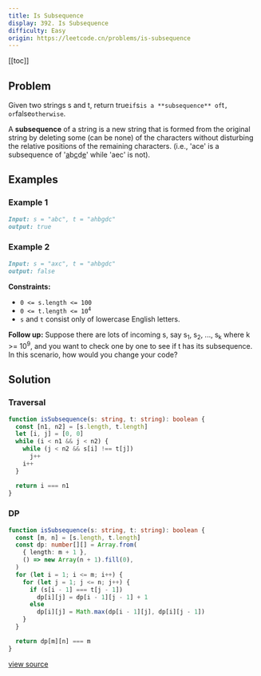 ```yaml
---
title: Is Subsequence
display: 392. Is Subsequence
difficulty: Easy
origin: https://leetcode.cn/problems/is-subsequence
---
```


[[toc]]

## Problem

Given two strings s and t, return true`if`s`is a **subsequence** of`t`, or`false`otherwise`.

A **subsequence** of a string is a new string that is formed from the original string by deleting some (can be none) of the characters without disturbing the relative positions of the remaining characters. (i.e., 'ace' is a subsequence of '<u>a</u>b<u>c</u>d<u>e</u>' while 'aec' is not).

## Examples

### Example 1

```md
Input: s = "abc", t = "ahbgdc"
output: true
```

### Example 2

```md
Input: s = "axc", t = "ahbgdc"
output: false
```

**Constraints:**

- `0 <= s.length <= 100`
- <code>0 <= t.length <= 10<sup>4</sup></code>
- `s` and `t` consist only of lowercase English letters.

**Follow up:** Suppose there are lots of incoming s, say s<sub>1</sub>, s<sub>2</sub>, ..., s<sub>k</sub> where k >= 10<sup>9</sup>, and you want to check one by one to see if t has its subsequence. In this scenario, how would you change your code?

## Solution

### Traversal

```ts
function isSubsequence(s: string, t: string): boolean {
  const [n1, n2] = [s.length, t.length]
  let [i, j] = [0, 0]
  while (i < n1 && j < n2) {
    while (j < n2 && s[i] !== t[j])
      j++
    i++
  }

  return i === n1
}
```

### DP

```ts
function isSubsequence(s: string, t: string): boolean {
  const [m, n] = [s.length, t.length]
  const dp: number[][] = Array.from(
    { length: m + 1 },
    () => new Array(n + 1).fill(0),
  )
  for (let i = 1; i <= m; i++) {
    for (let j = 1; j <= n; j++) {
      if (s[i - 1] === t[j - 1])
        dp[i][j] = dp[i - 1][j - 1] + 1
      else
        dp[i][j] = Math.max(dp[i - 1][j], dp[i][j - 1])
    }
  }

  return dp[m][n] === m
}
```

[view source](https://leetcode.cn/problems/is-subsequence)
